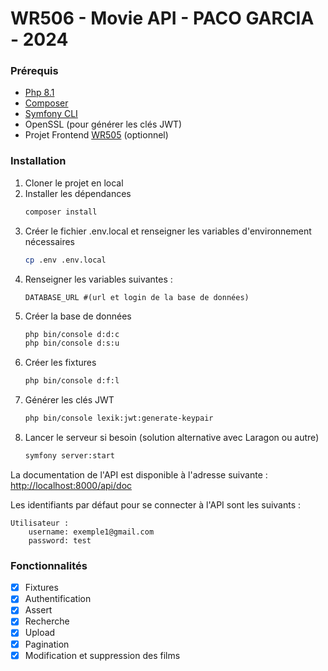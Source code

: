 
# WR506 - Movie API - PACO GARCIA - 2024

### Prérequis

- [Php 8.1](https://www.php.net/downloads)
- [Composer](https://getcomposer.org/download/)
- [Symfony CLI](https://symfony.com/download)
- OpenSSL (pour générer les clés JWT)
- Projet Frontend [WR505](https://github.com/GarciaPaco/S5VueJSTD2) (optionnel)

### Installation

1. Cloner le projet en local
2. Installer les dépendances
    ```bash
    composer install
    ```
3. Créer le fichier .env.local et renseigner les variables d'environnement nécessaires
    ```bash
    cp .env .env.local
    ```
4. Renseigner les variables suivantes :
    ```dotenv
    DATABASE_URL #(url et login de la base de données)
    ```
5. Créer la base de données
    ```bash
    php bin/console d:d:c
    php bin/console d:s:u
    ```
6. Créer les fixtures
    ```bash
    php bin/console d:f:l
    ```
7. Générer les clés JWT
    ```bash
    php bin/console lexik:jwt:generate-keypair
    ```
8. Lancer le serveur si besoin (solution alternative avec Laragon ou autre)
    ```bash
    symfony server:start
    ```

La documentation de l'API est disponible à l'adresse suivante : [http://localhost:8000/api/doc](http://localhost:8000/api/docs)

Les identifiants par défaut pour se connecter à l'API sont les suivants :

```
Utilisateur :
    username: exemple1@gmail.com
    password: test

```

### Fonctionnalités

- [x] Fixtures
- [x] Authentification
- [x] Assert
- [x] Recherche
- [x] Upload
- [x] Pagination
- [x] Modification et suppression des films

